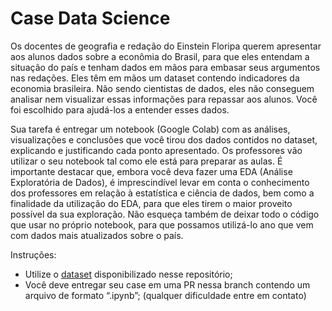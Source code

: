 # Case Data Science

Os docentes de geografia e redação do Einstein Floripa querem apresentar aos alunos dados sobre a econômia do Brasil, para que eles entendam a situação do país e tenham dados em mãos para embasar seus argumentos nas redações. Eles têm em mãos um dataset contendo indicadores da economia brasileira. Não sendo cientistas de dados, eles não conseguem analisar nem visualizar essas informações para repassar aos alunos. Você foi escolhido para ajudá-los a entender esses dados.

Sua tarefa é entregar um notebook (Google Colab) com as análises, visualizações e conclusões que você tirou dos dados contidos no dataset, explicando e justificando cada ponto apresentado. Os professores vão utilizar o seu notebook tal como ele está para preparar as aulas. É importante destacar que, embora você deva fazer uma EDA (Análise Exploratória de Dados), é imprescindível levar em conta o conhecimento dos professores em relação à estatística e ciência de dados, bem como a finalidade da utilização do EDA, para que eles tirem o maior proveito possível da sua exploração. Não esqueça também de deixar todo o código que usar no próprio notebook, para que possamos utilizá-lo ano que vem com dados mais atualizados sobre o país.

Instruções:
- Utilize o [dataset](./dados-economia-brasil.csv) disponibilizado nesse repositório;
- Você deve entregar seu case em uma PR nessa branch contendo um arquivo de formato “.ipynb”; (qualquer dificuldade entre em contato)
